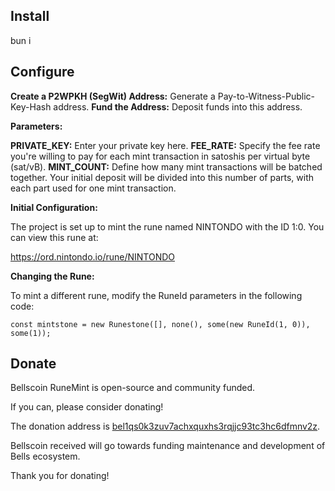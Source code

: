 Install
------
bun i

Configure
------
**Create a P2WPKH (SegWit) Address:** Generate a Pay-to-Witness-Public-Key-Hash address.
**Fund the Address:** Deposit funds into this address.

**Parameters:**

**PRIVATE_KEY:** Enter your private key here.
**FEE_RATE:** Specify the fee rate you're willing to pay for each mint transaction in satoshis per virtual byte (sat/vB).
**MINT_COUNT:** Define how many mint transactions will be batched together. Your initial deposit will be divided into this number of parts, with each part used for one mint transaction.

**Initial Configuration:**

The project is set up to mint the rune named NINTONDO with the ID 1:0. You can view this rune at:

https://ord.nintondo.io/rune/NINTONDO

**Changing the Rune:**

To mint a different rune, modify the RuneId parameters in the following code:

```const mintstone = new Runestone([], none(), some(new RuneId(1, 0)), some(1));```


Donate
------

Bellscoin RuneMint is open-source and community funded. 

If you can, please consider donating!

The donation address is
[bel1qs0k3zuv7achxquxhs3rqjjc93tc3hc6dfmnv2z](https://nintondo.io/explorer/address/bel1qs0k3zuv7achxquxhs3rqjjc93tc3hc6dfmnv2z).

Bellscoin received will go towards funding maintenance and development of Bells ecosystem.

Thank you for donating!
